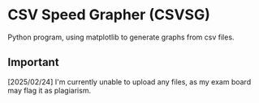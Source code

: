 # CSV Speed Grapher (CSVSG)
Python program, using matplotlib to generate graphs from csv files.
## Important
[2025/02/24] I'm currently unable to upload any files, as my exam board may flag it as plagiarism.
